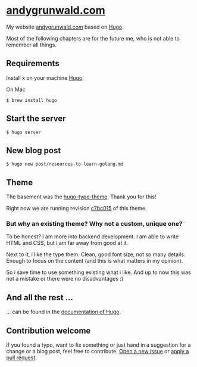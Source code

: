 # [andygrunwald.com](https://andygrunwald.com)

My website [andygrunwald.com](https://andygrunwald.com) based on [Hugo](https://gohugo.io/).

Most of the following chapters are for the future me, who is not able to remember all things.

## Requirements

Install x on your machine [Hugo](https://gohugo.io/).

On Mac

```
$ brew install hugo
```

## Start the server

```
$ hugo server
```

## New blog post

```
$ hugo new post/resources-to-learn-golang.md
```

## Theme

The basement was the [hugo-type-theme](https://github.com/digitalcraftsman/hugo-type-theme).
Thank you for this!

Right now we are running revision [c7bc015](https://github.com/digitalcraftsman/hugo-type-theme/commit/c7bc01590bbfd6dbae5310ad0c3a44360976cab4) of this theme.

### But why an existing theme? Why not a custom, unique one?

To be honest? I am more into backend development.
I am able to write HTML and CSS, but i am far away from good at it.

Next to it, i like the type them.
Clean, good font size, not so many details.
Enough to focus on the content (and this is what matters in my opinion).

So i save time to use something existing what i like.
And up to now this was not a mistake or there were no disadvantages :)

## And all the rest ...

... can be found in the [documentation of Hugo](https://gohugo.io/overview/introduction/).

## Contribution welcome

If you found a typo, want to fix something or just hand in a suggestion for a change or a blog post,
feel free to contribute.
[Open a new issue](https://github.com/andygrunwald/andygrunwald.github.io/issues/new) or [apply a pull request](https://github.com/andygrunwald/andygrunwald.github.io/compare).